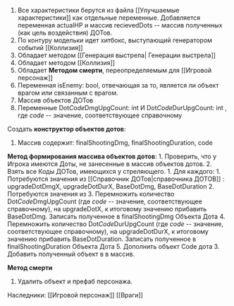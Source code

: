 1. Все характеристики берутся из файла [[Улучшаемые характеристики]] как отдельные переменные. Добавляется переменная actualHP и массив recievedDots -- массив полученных (как цель воздействия) ДОТов. 
2. По контуру модельки идет хитбокс, выступающий генератором событий [[Коллизия]]
3. Обладает методом [[Генерация выстрела| Генерации выстрела]]
4. Обладает методом [[Коллизия]]
5. Обладает **Методом смерти**, переопределяемым для [[Игровой персонаж]]
6. Переменная isEnemy: bool, отвечающая за то, является ли объект врагом или связанным с врагом.
7. Массив объектов ДОТов
8. Переменные Dot*Code*DmgUpgCount: int И Dot*Code*DurUpgCount: int , где *code* -- значение, соответствующее справочному

Создать **конструктор объектов дотов**: 
1. Массив содержит: finalShootingDmg, finalShootingDuration, code

**Метод формирования массива объектов дотов**:
	1. Проверить, что у Игрока имеются Доты, не занесенные в массив объектов дотов. 
	2. Взять все Коды ДОТов, имеющихся у стреляющего.
		1. Для каждого:
			1. Потребуются значения из [[Справочник ДОТов|справочника ДОТОВ]] : upgradeDotDmgX, upgradeDotDurX, BaseDotDmg, BaseDotDuration
			2. Потребуются значения из 
			3. Перемножить количество Dot*Code*DmgUpgCount (где *code* -- значение, соответствующее справочному), на upgradeDotX, к итоговому значению прибавить BaseDotDmg. Записать полученное в finalShootingDmg Объекта Дота
			4. Перемножить количество Dot*Code*DurUpgCount (где *code* -- значение, соответствующее справочному), на upgradeDotDurX, к итоговому значению прибавить BaseDotDuration. Записать полученное в finalShootingDuration Объекта Дота
			5. Дополнить объект Code дота
	3. Добавить полученный объект в в массив.

**Метод смерти**
1. Удалить объект и префаб персонажа.






Наследники:
[[Игровой персонаж]]
[[Враги]]
